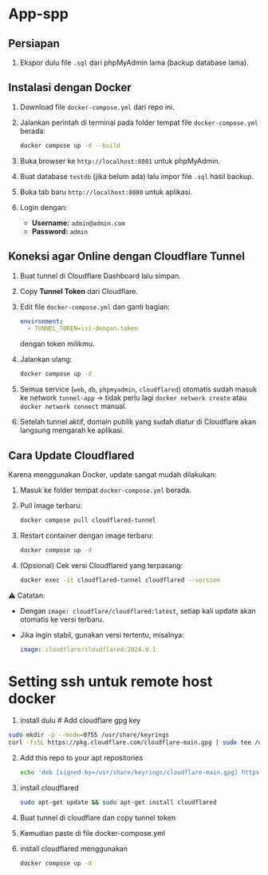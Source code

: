 # App-spp

## Persiapan

1. Ekspor dulu file `.sql` dari phpMyAdmin lama (backup database lama).

## Instalasi dengan Docker

1. Download file `docker-compose.yml` dari repo ini.
2. Jalankan perintah di terminal pada folder tempat file `docker-compose.yml` berada:

   ```bash
   docker compose up -d --build
   ```
3. Buka browser ke `http://localhost:8081` untuk phpMyAdmin.
4. Buat database `testdb` (jika belum ada) lalu impor file `.sql` hasil backup.
5. Buka tab baru `http://localhost:8080` untuk aplikasi.
6. Login dengan:

   * **Username:** `admin@admin.com`
   * **Password:** `admin`

## Koneksi agar Online dengan Cloudflare Tunnel

1. Buat tunnel di Cloudflare Dashboard lalu simpan.
2. Copy **Tunnel Token** dari Cloudflare.
3. Edit file `docker-compose.yml` dan ganti bagian:

   ```yaml
   environment:
     - TUNNEL_TOKEN=isi-dengan-token
   ```

   dengan token milikmu.
4. Jalankan ulang:

   ```bash
   docker compose up -d
   ```
5. Semua service (`web`, `db`, `phpmyadmin`, `cloudflared`) otomatis sudah masuk ke network `tunnel-app` → tidak perlu lagi `docker network create` atau `docker network connect` manual.
6. Setelah tunnel aktif, domain publik yang sudah diatur di Cloudflare akan langsung mengarah ke aplikasi.

## Cara Update Cloudflared

Karena menggunakan Docker, update sangat mudah dilakukan:

1. Masuk ke folder tempat `docker-compose.yml` berada.
2. Pull image terbaru:

   ```bash
   docker compose pull cloudflared-tunnel
   ```
3. Restart container dengan image terbaru:

   ```bash
   docker compose up -d
   ```
4. (Opsional) Cek versi Cloudflared yang terpasang:

   ```bash
   docker exec -it cloudflared-tunnel cloudflared --version
   ```

⚠️ Catatan:

* Dengan `image: cloudflare/cloudflared:latest`, setiap kali update akan otomatis ke versi terbaru.
* Jika ingin stabil, gunakan versi tertentu, misalnya:

  ```yaml
  image: cloudflare/cloudflared:2024.9.1
  ```

# Setting ssh untuk remote host docker
1. install dulu # Add cloudflare gpg key

```bash  
sudo mkdir -p --mode=0755 /usr/share/keyrings
curl -fsSL https://pkg.cloudflare.com/cloudflare-main.gpg | sudo tee /usr/share/keyrings/cloudflare-main.gpg >/dev/null
```
2. Add this repo to your apt repositories
   ```bash
   echo 'deb [signed-by=/usr/share/keyrings/cloudflare-main.gpg] https://pkg.cloudflare.com/cloudflared any main' | sudo tee /etc/apt/sources.list.d/cloudflared.list
   ```

3. install cloudflared
   ```bash
   sudo apt-get update && sudo apt-get install cloudflared
   ```
4. Buat tunnel di cloudflare dan copy tunnel token
5. Kemudian paste di file docker-compose.yml
6. install cloudflared menggunakan
   ```bash
   docker compose up -d
   ```
